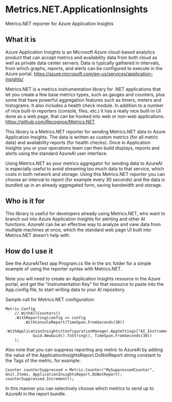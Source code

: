 # Metrics.NET.ApplicationInsights
Metrics.NET reporter for Azure Application Insights

## What it is
Azure Application Insights is an Microsoft Azure cloud-based analytics
product that can accept metrics and availability data from both
cloud as well as private data center servers.  Data is typically
gathered in intervals, from which graphs, reports, and alerts can
be configured to execute in the Azure portal.
https://azure.microsoft.com/en-us/services/application-insights/

Metrics.NET is a metrics instrumentation library for .NET applications
that let you create a few base metrics types, such as gauges and counters,
plus some that have powerful aggregation features such as timers, meters
and histograms.  It also includes a health check module.  In addition
to a number of nice built-in reporters (console, files, etc.) it has
a really nice built-in UI done as a web page, that can be hooked into
web or non-web applications.
https://github.com/Recognos/Metrics.NET

This library is a Metrics.NET reporter for sending Metrics.NET data
to Azure Application Insights.  The data is written as custom metrics
(for all metric data) and availability reports (for health checks).
Once in Application Insights you or your operations team can then
build displays, reports and alerts using the standard AzureAI user
interface.

Using Metrics.NET as your metrics aggregator for sending data to
AzureAI is especially useful to avoid streaming too much data
to that service, which costs in both network and storage.  Using
this Metrics.NET reporter you can choose an interval to report 
(for example every 30 seconds) and the data is bundled up in
an already aggregated form, saving bandwidth and storage.

## Who is it for
This library is useful for developers already using Metrics.NET,
who want to branch out into Azure Application Insights for 
alerting and other AI functions. AzureAI can be an effective way
to analyze and view data from multiple machines at once, which the 
standard web page UI built into Metrics.NET doesn't help with.

## How do I use it
See the AzureAITest app Program.cs file in the src folder for a
simple example of using the reporter syntax with Metrics.NET.

Note you will need to create an Application Insights resource
in the Azure portal, and get the "Instrumentation Key" for that
resource to paste into the App.config file, to start writing
data to your AI repository.

Sample call for Metrics.NET configuration:

	Metric.Config
        //.WithAllCounters()
        .WithReporting(config => config
            .WithConsoleReport(TimeSpan.FromSeconds(30))
            .WithApplicationInsights(ConfigurationManager.AppSettings["AI_InstrumentationKey"].ToString(),
                Guid.NewGuid().ToString(), TimeSpan.FromSeconds(30))
        );


Also note that you can suppress reporting any metric to AzureAI
by adding the value of the ApplicationInsightsReport.DoNotReport
string constant to the Tags of the metric, for example:

    Counter counterSuppressed = Metric.Counter("MySuppressedCounter", Unit.Items, ApplicationInsightsReport.DoNotReport);
    counterSuppressed.Increment();

In this manner you can selectively choose which metrics to send up
to AzureAI in the report bundle.
		
